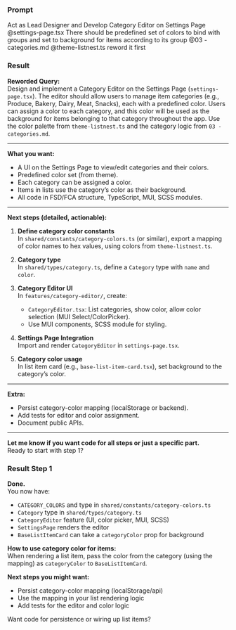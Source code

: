 ### Prompt

Act as Lead Designer and
Develop Category Editor on Settings Page @settings-page.tsx
There should be predefined set of colors to bind with groups and set to background for items according to its group
@03 - categories.md @theme-listnest.ts
reword it first

### Result

**Reworded Query:**  
Design and implement a Category Editor on the Settings Page (`settings-page.tsx`). The editor should allow users to manage item categories (e.g., Produce, Bakery, Dairy, Meat, Snacks), each with a predefined color. Users can assign a color to each category, and this color will be used as the background for items belonging to that category throughout the app. Use the color palette from `theme-listnest.ts` and the category logic from `03 - categories.md`.

---

**What you want:**

- A UI on the Settings Page to view/edit categories and their colors.
- Predefined color set (from theme).
- Each category can be assigned a color.
- Items in lists use the category’s color as their background.
- All code in FSD/FCA structure, TypeScript, MUI, SCSS modules.

---

**Next steps (detailed, actionable):**

1. **Define category color constants**  
   In `shared/constants/category-colors.ts` (or similar), export a mapping of color names to hex values, using colors from `theme-listnest.ts`.

2. **Category type**  
   In `shared/types/category.ts`, define a `Category` type with `name` and `color`.

3. **Category Editor UI**  
   In `features/category-editor/`, create:

   - `CategoryEditor.tsx`: List categories, show color, allow color selection (MUI Select/ColorPicker).
   - Use MUI components, SCSS module for styling.

4. **Settings Page Integration**  
   Import and render `CategoryEditor` in `settings-page.tsx`.

5. **Category color usage**  
   In list item card (e.g., `base-list-item-card.tsx`), set background to the category’s color.

---

**Extra:**

- Persist category-color mapping (localStorage or backend).
- Add tests for editor and color assignment.
- Document public APIs.

---

**Let me know if you want code for all steps or just a specific part.**  
Ready to start with step 1?

### Result Step 1

**Done.**  
You now have:
- `CATEGORY_COLORS` and type in `shared/constants/category-colors.ts`
- `Category` type in `shared/types/category.ts`
- `CategoryEditor` feature (UI, color picker, MUI, SCSS)
- `SettingsPage` renders the editor
- `BaseListItemCard` can take a `categoryColor` prop for background

**How to use category color for items:**  
When rendering a list item, pass the color from the category (using the mapping) as `categoryColor` to `BaseListItemCard`.

**Next steps you might want:**
- Persist category-color mapping (localStorage/api)
- Use the mapping in your list rendering logic
- Add tests for the editor and color logic

Want code for persistence or wiring up list items?
